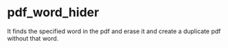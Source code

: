 # pdf_word_hider
It finds the specified word in the pdf and erase it and create a duplicate pdf without that word.
